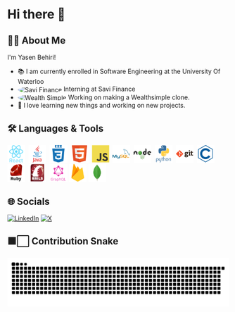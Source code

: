 # Hi there 👋
## 👨‍💻 About Me
I'm Yasen Behiri!
- 📚 I am currently enrolled in Software Engineering at the University Of Waterloo
- <img src="https://avatars.githubusercontent.com/u/19055535?s=200&v=4" alt="Savi Finance" width="16" height="16" style="vertical-align:middle; border-radius:50%;" /> Interning at Savi Finance
- <img src="https://fintechcanada.io/wp-content/uploads/listing-uploads/logo/2020/04/Wealthsimple-logo-template.jpg" alt="Wealth Simple" width="16" height="16" style="vertical-align:middle; border-radius:50%;" /> Working on making a Wealthsimple clone.
- 🔭 I love learning new things and working on new projects.
## 🛠️ Languages & Tools
<div>
  <img src="https://github.com/devicons/devicon/blob/master/icons/react/react-original-wordmark.svg" title="React" alt="React" width="40" height="40"/>&nbsp;
  <img src="https://github.com/devicons/devicon/blob/master/icons/java/java-original-wordmark.svg" title="Java" alt="Java" width="40" height="40"/>&nbsp;
  <img src="https://github.com/devicons/devicon/blob/master/icons/css3/css3-plain-wordmark.svg" title="CSS3" alt="CSS" width="40" height="40"/>&nbsp;
  <img src="https://github.com/devicons/devicon/blob/master/icons/html5/html5-original.svg" title="HTML5" alt="HTML5" width="40" height="40"/>&nbsp;
  <img src="https://github.com/devicons/devicon/blob/master/icons/javascript/javascript-original.svg" title="JavaScript" alt="JavaScript" width="40" height="40"/>&nbsp;
  <img src="https://github.com/devicons/devicon/blob/master/icons/mysql/mysql-original-wordmark.svg" title="MySQL" alt="MySQL" width="40" height="40"/>&nbsp;
  <img src="https://github.com/devicons/devicon/blob/master/icons/nodejs/nodejs-original-wordmark.svg" title="NodeJS" alt="NodeJS" width="40" height="40"/>&nbsp;
  <img src="https://github.com/devicons/devicon/blob/master/icons/python/python-original-wordmark.svg" title="Python" alt="Python" width="40" height="40"/>&nbsp;
  <img src="https://github.com/devicons/devicon/blob/master/icons/git/git-original-wordmark.svg" title="Git" alt="Git" width="40" height="40"/>&nbsp;
  <img src="https://github.com/devicons/devicon/blob/master/icons/c/c-line.svg" title="C" alt="C" width="40" height="40"/>&nbsp;
  <img src="https://github.com/devicons/devicon/blob/master/icons/ruby/ruby-original-wordmark.svg" title="Ruby" alt="Ruby" width="40" height="40"/>&nbsp;
  <img src="https://github.com/devicons/devicon/blob/master/icons/rails/rails-original-wordmark.svg" title="Ruby on Rails" alt="Ruby on Rails" width="40" height="40"/>&nbsp;
  <img src="https://github.com/devicons/devicon/blob/master/icons/graphql/graphql-plain-wordmark.svg" title="GraphQL" alt="GraphQL" width="40" height="40"/>
  <img src="https://github.com/devicons/devicon/blob/master/icons/firebase/firebase-original.svg" title="Firebase" alt="Firebase" width="40" height="40"/>
  <img src="https://github.com/devicons/devicon/blob/master/icons/mongodb/mongodb-original.svg" title="Mongodb" alt="Mongodb" width="40" height="40"/>
  
  
  
</div>

## 🌐 Socials
[![LinkedIn](https://img.shields.io/badge/LinkedIn-%230077B5.svg?logo=linkedin&logoColor=white)](https://linkedin.com/in/yasenbehiri) 
[![X](https://img.shields.io/badge/X-000000.svg?logo=x&logoColor=white)](https://x.com/smolbrainerr)

## 🟩⬜ Contribution Snake
<picture>
  <source
    srcset="https://raw.githubusercontent.com/Smolbrainer/Smolbrainer/output/github-snake-dark.svg"
    media="(prefers-color-scheme: dark)">
  <img
    src="https://raw.githubusercontent.com/Smolbrainer/Smolbrainer/output/github-snake.svg"
    alt="GitHub Contributions Snake">
</picture>

